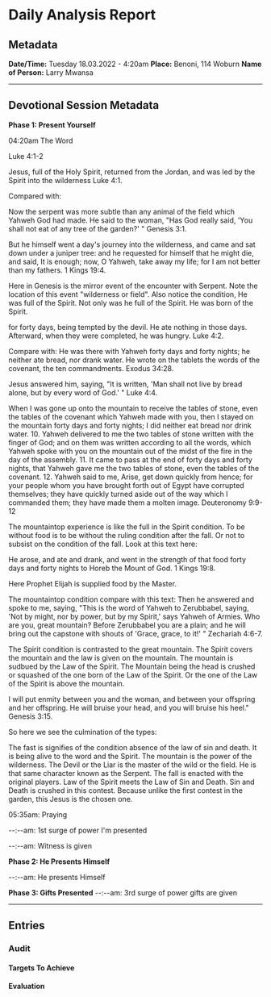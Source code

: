 # Daily Analysis Report

## Metadata

**Date/Time:** Tuesday 18.03.2022 - 4:20am
**Place:** Benoni, 114 Woburn
**Name of Person:** Larry Mwansa
____

## Devotional Session Metadata

**Phase 1: Present Yourself**

04:20am The Word

Luke 4:1-2

Jesus, full of the Holy Spirit, returned from the Jordan, and was led by the Spirit into the wilderness  Luke 4:1.

Compared with:

Now the serpent was more subtle than any animal of the field which Yahweh God had made. He said to the woman, "Has God really said, 'You shall not eat of any tree of the garden?' "  Genesis 3:1.

But he himself went a day's journey into the wilderness, and came and sat down under a juniper tree: and he requested for himself that he might die, and said, It is enough; now, O Yahweh, take away my life; for I am not better than my fathers.  1 Kings 19:4.

Here in Genesis is the mirror event of the encounter with Serpent. Note the location of this event "wilderness or field". Also notice the condition, He was full of the Spirit. Not only was he full of the Spirit. He was born of the Spirit. 



for forty days, being tempted by the devil. He ate nothing in those days. Afterward, when they were completed, he was hungry.  Luke 4:2.

Compare with:
He was there with Yahweh forty days and forty nights; he neither ate bread, nor drank water. He wrote on the tablets the words of the covenant, the ten commandments.  Exodus 34:28.

Jesus answered him, saying, "It is written, 'Man shall not live by bread alone, but by every word of God.' " 
Luke 4:4.

When I was gone up onto the mountain to receive the tables of stone, even the tables of the covenant which Yahweh made with you, then I stayed on the mountain forty days and forty nights; I did neither eat bread nor drink water.  10.  Yahweh delivered to me the two tables of stone written with the finger of God; and on them was written according to all the words, which Yahweh spoke with you on the mountain out of the midst of the fire in the day of the assembly.  11.  It came to pass at the end of forty days and forty nights, that Yahweh gave me the two tables of stone, even the tables of the covenant.  12.  Yahweh said to me, Arise, get down quickly from hence; for your people whom you have brought forth out of Egypt have corrupted themselves; they have quickly turned aside out of the way which I commanded them; they have made them a molten image. Deuteronomy 9:9-12

The mountaintop experience is like the full in the Spirit condition. To be without food is to be without the ruling condition after the fall. Or not to subsist on the condition of the fall. Look at this text here:

He arose, and ate and drank, and went in the strength of that food forty days and forty nights to Horeb the Mount of God.
1 Kings 19:8.

Here Prophet Elijah is supplied food by the Master. 

The mountaintop condition compare with this text:
Then he answered and spoke to me, saying, "This is the word of Yahweh to Zerubbabel, saying, 'Not by might, nor by power, but by my Spirit,' says Yahweh of Armies. Who are you, great mountain? Before Zerubbabel you are a plain; and he will bring out the capstone with shouts of 'Grace, grace, to it!' " 
Zechariah 4:6-7.

The Spirit condition is contrasted to the great mountain. The Spirit covers the mountain and the law is given on the mountain. The mountain is sudbued by the Law of the Spirit. The Mountain being the head is crushed or squashed of the one born of the Law of the Spirit. Or the one of the Law of the Spirit is above the mountain.

I will put enmity between you and the woman, and between your offspring and her offspring. He will bruise your head, and you will bruise his heel." 
Genesis 3:15.

So here we see the culmination of the types:

The fast is signifies of the condition absence of the law of sin and death. It is being alive to the word and the Spirit.
The mountain is the power of the wilderness. The Devil or the Liar is the master of the wild or the field. He is that same character known as the Serpent.
The fall is enacted with the original players. Law of the Spirit meets the Law of Sin and Death. Sin and Death is crushed in this contest. Because unlike the first contest in the garden, this Jesus is the chosen one. 



05:35am: Praying

--:--am: 1st surge of power I'm presented

--:--am: Witness is given

**Phase 2: He Presents Himself**

--:--am: He presents Himself

**Phase 3: Gifts Presented**
--:--am: 3rd surge of power gifts are given

_______

## Entries



### Audit

#### Targets To Achieve

#### Evaluation
